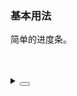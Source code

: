 ### 基本用法

简单的进度条。

<div class="cell-demo vp-raw">
  <yc-progress
    :percent="0.2"
    :style="{ width: '50%' }" />
  <br />
  <br />
  <yc-progress
    :percent="0.3"
    :style="{ width: '50%' }">
    <template v-slot:text="scope"> 进度 {{ scope.percent * 100 }}% </template>
  </yc-progress>
</div>

<details>
<summary>
 <button class="code-btn"  >
    <icon-code />
 </button>
</summary>

```vue
<template>
  <yc-progress
    :percent="0.2"
    :style="{ width: '50%' }" />
  <br />
  <br />
  <yc-progress
    :percent="0.3"
    :style="{ width: '50%' }">
    <template v-slot:text="scope"> 进度 {{ scope.percent * 100 }}% </template>
  </yc-progress>
</template>
```

</details>
